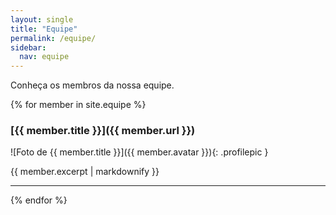 ```yaml
---
layout: single
title: "Equipe"
permalink: /equipe/
sidebar:
  nav: equipe
---
```


Conheça os membros da nossa equipe.

{% for member in site.equipe %}
### [{{ member.title }}]({{ member.url }})

![Foto de {{ member.title }}]({{ member.avatar }}){: .profilepic }

{{ member.excerpt | markdownify }}
<hr>
{% endfor %}
